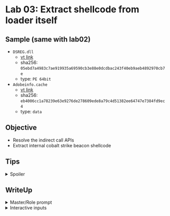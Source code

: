 # Lab 03: Extract shellcode from loader itself
## Sample (same with lab02)
* `DSREG.dll`
    * [vt link](https://www.virustotal.com/gui/file/05ebd7a4983c7ae919935a69590cb3e88e0dcdbac243f40eb9aeb4892970cb7e/)
    * sha256: `05ebd7a4983c7ae919935a69590cb3e88e0dcdbac243f40eb9aeb4892970cb7e`
    * type: `PE 64bit`
* `Adobeinfo.cache`
    * [vt link](https://www.virustotal.com/gui/file/05ebd7a4983c7ae919935a69590cb3e88e0dcdbac243f40eb9aeb4892970cb7e/)
    * sha256: `eb4006cc1a78239e63e9276de278609ede8a79c4d51382ee64747e7384fd9ec4`
    * type: `data`

## Objective
* Resolve the indirect call APIs
* Extract internal cobalt strike beacon shellcode

## Tips
<details>
<summary>Spoiler</summary>

1. Illustrate the unpacking workflow clearly—explain how you use x64dbg and IDA, and how you switch between them.
2. If the LLM performs unexpected operations, instruct the LLM to block or ignore them using a direct prompt.
3. If the LLM forgets to check previous addresses or content, remind it to review them again.

</details>


## WriteUp
<details>
<summary>Master/Role prompt</summary>
You are a reverse engineering expert. Analyze a loader to extract embedded shellcode or PE using IDA and x64dbg.

1. Use IDA to identify the loader's core logic: unpacking loop, decryption stub, VirtualAlloc, WriteProcessMemory, or manual mapping.
2. Trace how and where payload is built or written in memory. And identify the address of core logics.
3. In x64dbg, set breakpoints on core logics in target binary. Do not directly break on APIs.
4. check your rip/eip location when you are using debugger before taking next step. And **review the decompiler** output.
5. When suspicious memory is about to execute, dump memory to file with x64dbg.

Do not directly dump the memory before the actual shellcode was filled into it.
Do not directly execute "continue execute" before making breakpoint on shellcode execution location.
Review the decompiler output if needed.
Dump memory just before it is executed, refer to decompiler and x64dbg output to check it.
Only make breakpoins on critical API access.

</details>

<details>
<summary>Interactive inputs</summary>

1. analyze `\\\\vmware-host\\Shared Folders\\sf\\samples\\cobaltstrike\\DSREG.dll` and extract its shellcode
2. the memory area is still empty
    * note: in previous result, it will dump the memory before the content actually write to it. so we need to instruct it to wait until the `memmov` was done.

    ![](/docs/assets/lab03-staging.png)
    
    ![alt text](/docs/assets/lab03-result.png)


</details>